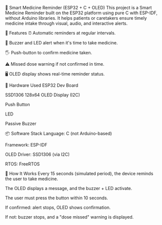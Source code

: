 💊 Smart Medicine Reminder (ESP32 + C + OLED)
This project is a Smart Medicine Reminder built on the ESP32 platform using pure C with ESP-IDF, without Arduino libraries. It helps patients or caretakers ensure timely medicine intake through visual, audio, and interactive alerts.

🧠 Features
⏰ Automatic reminders at regular intervals.

🔔 Buzzer and LED alert when it's time to take medicine.

🖐️ Push-button to confirm medicine taken.

⚠️ Missed dose warning if not confirmed in time.

🖥️ OLED display shows real-time reminder status.

🔧 Hardware Used
ESP32 Dev Board

SSD1306 128x64 OLED Display (I2C)

Push Button

LED

Passive Buzzer

📦 Software Stack
Language: C (not Arduino-based)

Framework: ESP-IDF

OLED Driver: SSD1306 (via I2C)

RTOS: FreeRTOS

🔁 How It Works
Every 15 seconds (simulated period), the device reminds the user to take medicine.

The OLED displays a message, and the buzzer + LED activate.

The user must press the button within 10 seconds.

If confirmed: alert stops, OLED shows confirmation.

If not: buzzer stops, and a "dose missed" warning is displayed.
